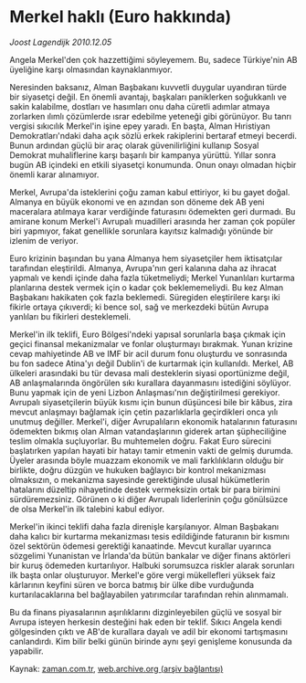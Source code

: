 # Merkel haklı (Euro hakkında)

*Joost Lagendijk 2010.12.05*

<td class="columnist-detail">
<p>Angela Merkel'den çok hazzettiğimi söyleyemem. Bu, sadece Türkiye'nin AB üyeliğine karşı olmasından kaynaklanmıyor.</p>
<p>
<div id="haberMetinDiv">
<p>Neresinden baksanız, Alman Başbakanı kuvvetli duygular uyandıran türde bir siyasetçi değil. En önemli avantajı, başkaları paniklerken soğukkanlı ve sakin kalabilme, dostları ve hasımları onu daha cüretli adımlar atmaya zorlarken ılımlı çözümlerde ısrar edebilme yeteneği gibi görünüyor. Bu tanrı vergisi sıkıcılık Merkel'in işine epey yaradı. En başta, Alman Hıristiyan Demokratları'ndaki daha açık sözlü erkek rakiplerini bertaraf etmeyi becerdi. Bunun ardından güçlü bir araç olarak güvenilirliğini kullanıp Sosyal Demokrat muhaliflerine karşı başarılı bir kampanya yürüttü. Yıllar sonra bugün AB içindeki en etkili siyasetçi konumunda. Onun onayı olmadan hiçbir önemli karar alınamıyor.
<p>Merkel, Avrupa'da isteklerini çoğu zaman kabul ettiriyor, ki bu gayet doğal. Almanya en büyük ekonomi ve en azından son döneme dek AB yeni maceralara atılmaya karar verdiğinde faturasını ödemekten geri durmadı. Bu amirane konum Merkel'i Avrupalı muadilleri arasında her zaman çok popüler biri yapmıyor, fakat genellikle sorunlara kayıtsız kalmadığı yönünde bir izlenim de veriyor.
<p>Euro krizinin başından bu yana Almanya hem siyasetçiler hem iktisatçılar tarafından eleştirildi. Almanya, Avrupa'nın geri kalanına daha az ihracat yapmalı ve kendi içinde daha fazla tüketmeliydi; Merkel Yunanlıları kurtarma planlarına destek vermek için o kadar çok beklememeliydi. Bu kez Alman Başbakanı hakikaten çok fazla beklemedi. Süregiden eleştirilere karşı iki fikirle ortaya çıkıverdi; ki bence sol, sağ ve merkezdeki bütün Avrupa yanlıları bu fikirleri desteklemeli.
<p>Merkel'in ilk teklifi, Euro Bölgesi'ndeki yapısal sorunlarla başa çıkmak için geçici finansal mekanizmalar ve fonlar oluşturmayı bırakmak. Yunan krizine cevap mahiyetinde AB ve IMF bir acil durum fonu oluşturdu ve sonrasında bu fon sadece Atina'yı değil Dublin'i de kurtarmak için kullanıldı. Merkel, AB ülkeleri arasındaki bu tür devasa mali desteklerin siyasi oportünizme değil, AB anlaşmalarında öngörülen sıkı kurallara dayanmasını istediğini söylüyor. Bunu yapmak için de yeni Lizbon Anlaşması'nın değiştirilmesi gerekiyor. Avrupalı siyasetçilerin büyük kısmı için bunun düşüncesi bile bir kâbus, zira mevcut anlaşmayı bağlamak için çetin pazarlıklarla geçirdikleri onca yılı unutmuş değiller. Merkel'i, diğer Avrupalıların ekonomik hatalarının faturasını ödemekten bıkmış olan Alman vatandaşlarının giderek artan şüpheciliğine teslim olmakla suçluyorlar. Bu muhtemelen doğru. Fakat Euro sürecini başlatırken yapılan hayati bir hatayı tamir etmenin vakti de gelmiş durumda. Üyeler arasında böyle muazzam ekonomik ve mali farklılıkların olduğu bir birlikte, doğru düzgün ve hukuken bağlayıcı bir kontrol mekanizması olmaksızın, o mekanizma sayesinde gerektiğinde ulusal hükümetlerin hatalarını düzeltip nihayetinde destek vermeksizin ortak bir para birimini sürdüremezsiniz. Görünen o ki diğer Avrupalı liderlerinin çoğu gönülsüzce de olsa Merkel'in ilk talebini kabul ediyor.
<p>Merkel'in ikinci teklifi daha fazla direnişle karşılanıyor. Alman Başbakanı daha kalıcı bir kurtarma mekanizması tesis edildiğinde faturanın bir kısmını özel sektörün ödemesi gerektiği kanaatinde. Mevcut kurallar uyarınca sözgelimi Yunanistan ve İrlanda'da bütün bankalar ve diğer finans aktörleri bir kuruş ödemeden kurtarılıyor. Halbuki sorumsuzca riskler alarak sorunları ilk başta onlar oluşturuyor. Merkel'e göre vergi mükellefleri yüksek faiz kârlarının keyfini süren ve borca batmış bir ülke dibe vurduğunda kurtarılacaklarına bel bağlayabilen yatırımcılar tarafından rehin alınmamalı.
<p>Bu da finans piyasalarının aşırılıklarını dizginleyebilen güçlü ve sosyal bir Avrupa isteyen herkesin desteğini hak eden bir teklif. Sıkıcı Angela kendi gölgesinden çıktı ve AB'de kurallara dayalı ve adil bir ekonomi tartışmasını canlandırdı. Kim bilir belki günün birinde aynı şeyi genişleme konusunda da yapabilir. </p></p></p></p></p></p></div>
</p>
<a href="http://web.archive.org/web/20110104105943/mailto:j.lagendijk@zaman.com.tr">
</a></td>

Kaynak: [zaman.com.tr](http://zaman.com.tr/yazar.do?yazino=1061072), [web.archive.org (arşiv bağlantısı)](http://web.archive.org/web/20110104105943/http://www.zaman.com.tr/yazar.do?yazino=1061072)
